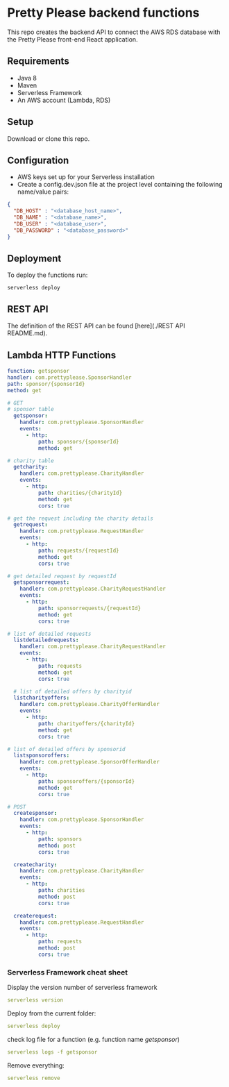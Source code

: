 # Pretty Please backend functions

This repo creates the backend API to connect the AWS RDS database with the Pretty Please front-end React application.  

## Requirements
- Java 8
- Maven
- Serverless Framework 
- An AWS account (Lambda, RDS)

## Setup
Download or clone this repo.

## Configuration
- AWS keys set up for your Serverless installation 
- Create a config.dev.json file at the project level containing the following name/value pairs:
```json
{
  "DB_HOST" : "<database_host_name>",
  "DB_NAME" : "<database_name>",
  "DB_USER" : "<database_user>",
  "DB_PASSWORD" : "<database_password>"
} 
```

## Deployment
To deploy the functions run:
```shell script
serverless deploy 
```

## REST API
The definition of the REST API can be found [here](./REST API README.md).


## Lambda HTTP Functions
```yaml
function: getsponsor
handler: com.prettyplease.SponsorHandler
path: sponsor/{sponsorId}
method: get

# GET
# sponsor table
  getsponsor:
    handler: com.prettyplease.SponsorHandler
    events:
      - http:
          path: sponsors/{sponsorId}
          method: get

# charity table
  getcharity:
    handler: com.prettyplease.CharityHandler
    events:
      - http:
          path: charities/{charityId}
          method: get
          cors: true

# get the request including the charity details
  getrequest:
    handler: com.prettyplease.RequestHandler
    events:
      - http:
          path: requests/{requestId}
          method: get
          cors: true

# get detailed request by requestId
  getsponsorrequest:
    handler: com.prettyplease.CharityRequestHandler
    events:
      - http:
          path: sponsorrequests/{requestId}
          method: get
          cors: true

# list of detailed requests
  listdetailedrequests:
    handler: com.prettyplease.CharityRequestHandler
    events:
      - http:
          path: requests
          method: get
          cors: true

  # list of detailed offers by charityid
  listcharityoffers:
    handler: com.prettyplease.CharityOfferHandler
    events:
      - http:
          path: charityoffers/{charityId}
          method: get
          cors: true

# list of detailed offers by sponsorid
  listsponsoroffers:
    handler: com.prettyplease.SponsorOfferHandler
    events:
      - http:
          path: sponsoroffers/{sponsorId}
          method: get
          cors: true

# POST
  createsponsor:
    handler: com.prettyplease.SponsorHandler
    events:
      - http:
          path: sponsors
          method: post
          cors: true

  createcharity:
    handler: com.prettyplease.CharityHandler
    events:
      - http:
          path: charities
          method: post
          cors: true

  createrequest:
    handler: com.prettyplease.RequestHandler
    events:
      - http:
          path: requests
          method: post
          cors: true
```


### Serverless Framework cheat sheet
Display the version number of serverless framework
```yaml
serverless version
```
Deploy from the current folder:
```yaml
serverless deploy 
```
check log file for a function (e.g. function name <em>getsponsor</em>)
```yaml
serverless logs -f getsponsor
```
Remove everything:
```yaml
serverless remove
```
